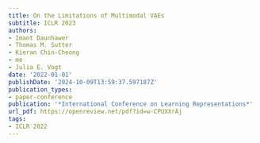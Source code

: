 ```yaml
---
title: On the Limitations of Multimodal VAEs
subtitle: ICLR 2023
authors:
- Imant Daunhawer
- Thomas M. Sutter
- Kieran Chin-Cheong
- me
- Julia E. Vogt
date: '2022-01-01'
publishDate: '2024-10-09T13:59:37.597187Z'
publication_types:
- paper-conference
publication: '*International Conference on Learning Representations*'
url_pdf: https://openreview.net/pdf?id=w-CPUXXrAj
tags:
- ICLR 2022
---
```

